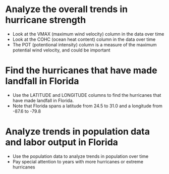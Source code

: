 # Analyze the overall trends in hurricane strength
* Look at the VMAX (maximum wind velocity) column in the data over time
* Look at the COHC (ocean heat content) column in the data over time
* The POT (potentional intensity) column is a measure of the maximum potential wind velocity, and could be important
# Find the hurricanes that have made landfall in Florida
* Use the LATITUDE and LONGITUDE columns to find the hurricanes that have made landfall in Florida. 
* Note that Florida spans a latitude from 24.5 to 31.0 and a longitude from -87.6 to -79.8
# Analyze trends in population data and labor output in Florida
* Use the population data to analyze trends in population over time
* Pay special attention to years with more hurricanes or extreme hurricanes
